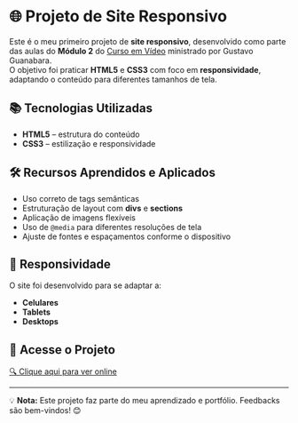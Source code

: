 # 🌐 Projeto de Site Responsivo

Este é o meu primeiro projeto de **site responsivo**, desenvolvido como parte das aulas do **Módulo 2** do [Curso em Vídeo](https://www.cursoemvideo.com/) ministrado por Gustavo Guanabara.  
O objetivo foi praticar **HTML5** e **CSS3** com foco em **responsividade**, adaptando o conteúdo para diferentes tamanhos de tela.

## 📚 Tecnologias Utilizadas

- **HTML5** – estrutura do conteúdo
- **CSS3** – estilização e responsividade

## 🛠️ Recursos Aprendidos e Aplicados

- Uso correto de tags semânticas
- Estruturação de layout com **divs** e **sections**
- Aplicação de imagens flexíveis
- Uso de `@media` para diferentes resoluções de tela
- Ajuste de fontes e espaçamentos conforme o dispositivo

## 📱 Responsividade

O site foi desenvolvido para se adaptar a:

- **Celulares**
- **Tablets**
- **Desktops**

## 🔗 Acesse o Projeto

[🔍 Clique aqui para ver online](https://brrn91.github.io/site-responsivo/)

---

💡 **Nota:** Este projeto faz parte do meu aprendizado e portfólio. Feedbacks são bem-vindos! 😊
